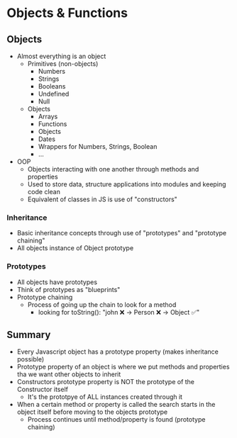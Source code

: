 # Objects & Functions

## Objects

- Almost everything is an object
  - Primitives (non-objects)
    - Numbers
    - Strings
    - Booleans
    - Undefined
    - Null
  - Objects
    - Arrays
    - Functions
    - Objects
    - Dates
    - Wrappers for Numbers, Strings, Boolean
    - ...
- OOP
  - Objects interacting with one another through methods and properties
  - Used to store data, structure applications into modules and keeping code clean
  - Equivalent of classes in JS is use of "constructors"

### Inheritance

- Basic inheritance concepts through use of "prototypes" and "prototype chaining"
- All objects instance of Object prototype

### Prototypes

- All objects have prototypes
- Think of prototypes as "blueprints"
- Prototype chaining
  - Process of going up the chain to look for a method
    - looking for toString(): "john ❌ -> Person ❌ -> Object ✅"

## Summary

- Every Javascript object has a prototype property (makes inheritance possible)
- Prototype property of an object is where we put methods and properties tha we want other objects to inherit
- Constructors prototype property is NOT the prototype of the Constructor itself
  - It's the prototpye of ALL instances created through it
- When a certain method or property is called the search starts in the object itself before moving to the objects prototype
  - Process continues until method/property is found (prototype chaining)
